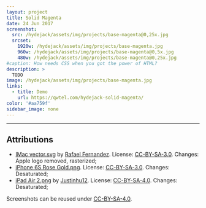 ```yaml
---
layout: project
title: Solid Magenta
date: 24 Jun 2017
screenshot:
  src: /hydejack/assets/img/projects/base-magenta@0,25x.jpg
  srcset:
    1920w: /hydejack/assets/img/projects/base-magenta.jpg
    960w: /hydejack/assets/img/projects/base-magenta@0,5x.jpg
    480w: /hydejack/assets/img/projects/base-magenta@0,25x.jpg
#caption: How needs CSS when you got the power of HTML?
description: >
  TODO
image: /hydejack/assets/img/projects/base-magenta.jpg
links:
  - title: Demo
    url: https://qwtel.com/hydejack-solid-magenta/
color: '#aa759f'
sidebar_image: none
---
```


***

## Attributions
* [IMac vector.svg](https://commons.wikimedia.org/wiki/File:IMac_vector.svg)
  by [Rafael Fernandez](https://commons.wikimedia.org/wiki/User:TheGoldenBox).
  License: [CC-BY-SA-3.0]. Changes: Apple logo removed, rasterized;
* [iPhone 6S Rose Gold.png](https://commons.wikimedia.org/wiki/File:IPhone_6S_Rose_Gold.png).
  License: [CC-BY-SA-3.0]. Changes: Desaturated;
* [iPad Air 2.png](https://commons.wikimedia.org/wiki/File:IPad_Air_2.png)
  by [Justinhu12](https://commons.wikimedia.org/wiki/User:Justinhu12).
  License: [CC-BY-SA-4.0]. Changes: Desaturated;

Screenshots can be reused under [CC-BY-SA-4.0].

[CC-BY-SA-4.0]: https://creativecommons.org/licenses/by-sa/4.0/
[CC-BY-SA-3.0]: https://creativecommons.org/licenses/by-sa/3.0/
